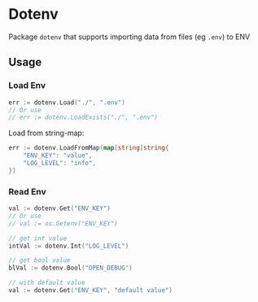 # Dotenv

Package `dotenv` that supports importing data from files (eg `.env`) to ENV

## Usage

### Load Env

```go
err := dotenv.Load("./", ".env")
// Or use
// err := dotenv.LoadExists("./", ".env")
```

Load from string-map:

```go
err := dotenv.LoadFromMap(map[string]string{
	"ENV_KEY": "value",
	"LOG_LEVEL": "info",
})
```

### Read Env

```go
val := dotenv.Get("ENV_KEY")
// Or use 
// val := os.Getenv("ENV_KEY")

// get int value
intVal := dotenv.Int("LOG_LEVEL")

// get bool value
blVal := dotenv.Bool("OPEN_DEBUG")

// with default value
val := dotenv.Get("ENV_KEY", "default value")
```
